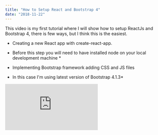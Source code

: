```yaml
---
title: "How to Setup React and Bootstrap 4"
date: "2018-11-22"
---
```


This video is my first tutorial where I will show how to setup ReactJs and Bootstrap 4, there is few ways, but I think this is the easiest.

- Creating a new React app with create-react-app.
* Before this step you will need to have installed node on your local development machine *

- Implementing Bootstrap framework adding CSS and JS files
* In this case I'm using latest version of Bootstrap 4.1.3*

<div class="iframe-container">
    <iframe class="iframe-inner"src="https://www.youtube.com/embed/6qN_6PIbV1s" frameborder="0" allow="accelerometer; autoplay; encrypted-media; gyroscope; picture-in-picture" allowfullscreen></iframe>
</div>
